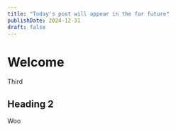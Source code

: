 ```yaml
---
title: "Today's post will appear in the far future"
publishDate: 2024-12-31
draft: false
---
```


# Welcome

Third

## Heading 2

Woo